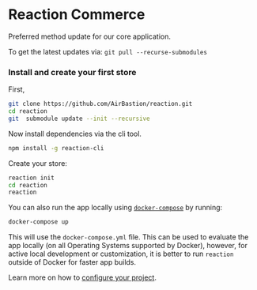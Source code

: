 # Reaction Commerce

Preferred method update for our core application.

To get the latest updates via:
`git pull --recurse-submodules`


### Install and create your first store

First,

```bash
git clone https://github.com/AirBastion/reaction.git
cd reaction
git  submodule update --init --recursive
```

Now install dependencies via the cli tool.

```bash
npm install -g reaction-cli
```

Create your store:

```bash
reaction init
cd reaction
reaction
```

You can also run the app locally using [`docker-compose`](https://docs.docker.com/compose/) by running:

```sh
docker-compose up
```

This will use the `docker-compose.yml` file. This can be used to evaluate the app locally (on all Operating Systems supported by Docker),
however, for active local development or customization, it is better to run `reaction` outside of Docker for faster app builds.

Learn more on how to [configure your project](https://docs.reactioncommerce.com/reaction-docs/master/configuration).
